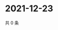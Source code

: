 # 2021-12-23

共 0 条

<!-- BEGIN WEIBO -->
<!-- 最后更新时间 Thu Dec 23 2021 09:52:42 GMT+0800 (China Standard Time) -->

<!-- END WEIBO -->
